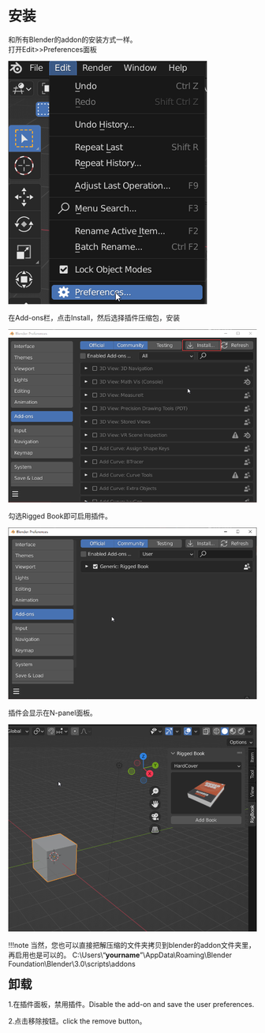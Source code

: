 # 安装

和所有Blender的addon的安装方式一样。  
打开Edit>>Preferences面板

![](image/preferences.png "")

在Add-ons栏，点击Install，然后选择插件压缩包，安装

![](image/addonpanelA.png "")

勾选Rigged Book即可启用插件。

![](image/addonpanelB.png "")

插件会显示在N-panel面板。

![](image/Npanel.png "")

!!!note
	当然，您也可以直接把解压缩的文件夹拷贝到blender的addon文件夹里，再启用也是可以的。
	C:\Users\“**yourname**”\AppData\Roaming\Blender Foundation\Blender\3.0\scripts\addons



**<font size=5>卸载</font>**  

1.在插件面板，禁用插件。Disable the add-on and save the user preferences.  

2.点击移除按钮。click the  remove button。

